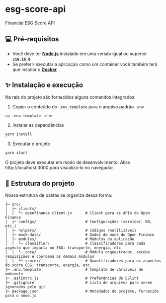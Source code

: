 # esg-score-api
Financial ESG Score API

## 💻 Pré-requisitos

- Você deve ter **[Node.js](https://nodejs.org/)** instalado em uma versão igual ou superior **`v16.16.0`**
- Se preferir executar a aplicação como um container você também terá que instalar o **[Docker](https://www.docker.com/)**

## ✨ Instalação e execução

Na raiz do projeto são fornecidos alguns comandos integrados:

1. Copiar o conteúdo do `.env.template` para o arquivo padrão `.env`

```sh
cp .env.template .env
```

2. Instalar as dependências

```sh
yarn install
```

3. Executar o projeto

```sh
yarn start
```

O projeto deve executar em modo de desenvolvimento. Abra http://localhost:3000 para visualizá-lo no navegador.

## 📂 Estrutura do projeto

Nossa estrutura de pastas se organiza dessa forma:

```
├─ src/
│  ├─ clients/
│  │  └─ openfinance.client.js      # Client para as APIs do Open Finance
│  ├─ configs/                      # Configurações (servidor, BD, etc.)
│  ├─ helpers/                      # Códigos reutilizáveis
│  ├─ mock-data/                    # Dados de mock do Open Finance
│  ├─ modules/                      # Módulos da aplicação
│  │  └─ classifier/                # Classificadores para cada aspecto que impacta no ESG: transporte, energia, etc.
│  │  └─ core/                      # Módulo orquestrador, recebe requisições e coordena os demais módulos
│  │  └─ scorer/                    # Quantificadores para os aspectos do score ESG: transporte, energia, etc.
├─ .env.template                    # Template de váriaveis de ambiente
├─ .eslintrc.js                     # Preferências do ESlint
├─ .gitignore                       # Lista de arquivos para serem ignorados pelo git
├─ package.json                     # Metadados do projeto, fornecido para o node.js
